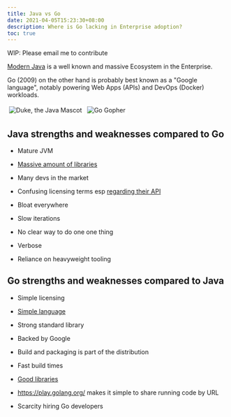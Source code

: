 ```yaml
---
title: Java vs Go
date: 2021-04-05T15:23:30+08:00
description: Where is Go lacking in Enterprise adoption?
toc: true
---
```


<style>
img {
    background-color: #fff;
    padding: 4px;
}
</style>

WIP: Please email me to contribute

[Modern Java](https://github.com/binkley/modern-java-practices) is a well known
and massive Ecosystem in the Enterprise.

Go (2009) on the other hand is probably best known as a "Google language",
notably powering Web Apps (APIs) and DevOps (Docker) workloads.

<img src="https://s.natalian.org/2021-04-05/duke.svg" alt="Duke, the Java Mascot" >
<img src="https://s.natalian.org/2021-04-05/gopher.svg" alt="Go Gopher">

## Java strengths and weaknesses compared to Go

- Mature JVM
- [Massive amount of libraries](https://mvnrepository.com/)
- Many devs in the market

- Confusing licensing terms esp [regarding their API](https://news.ycombinator.com/item?id=26699106)
- Bloat everywhere
- Slow iterations
- No clear way to do one one thing
- Verbose
- Reliance on heavyweight tooling


## Go strengths and weaknesses compared to Java

- Simple licensing
- [Simple language](https://golang.org/ref/spec)
- Strong standard library
- Backed by Google
- Build and packaging is part of the distribution
- Fast build times
- [Good libraries](https://pkg.go.dev/)
- https://play.golang.org/ makes it simple to share running code by URL

- Scarcity hiring Go developers
